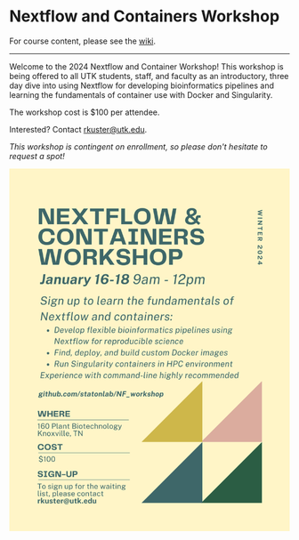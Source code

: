 # Nextflow and Containers Workshop

For course content, please see the [wiki](https://github.com/ryandkuster/NF_WORKSHOP/wiki).


---

Welcome to the 2024 Nextflow and Container Workshop! This workshop is being offered to all UTK students, staff, and faculty as an introductory, three day dive into using Nextflow for developing bioinformatics pipelines and learning the fundamentals of container use with Docker and Singularity.

The workshop cost is $100 per attendee.

Interested? Contact rkuster@utk.edu.

*This workshop is contingent on enrollment, so please don't hesitate to request a spot!*


![flyer](images/nextflow_workshop.png)
